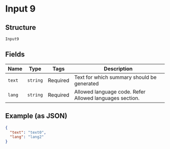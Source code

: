 
# Input 9

## Structure

`Input9`

## Fields

| Name | Type | Tags | Description |
|  --- | --- | --- | --- |
| `text` | `string` | Required | Text for which summary should be generated |
| `lang` | `string` | Required | Allowed language code. Refer Allowed languages section. |

## Example (as JSON)

```json
{
  "text": "text0",
  "lang": "lang2"
}
```

